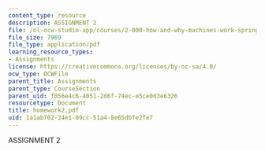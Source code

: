 ```yaml
---
content_type: resource
description: ASSIGNMENT 2
file: /ol-ocw-studio-app/courses/2-000-how-and-why-machines-work-spring-2002/1a1ab70224e109cc51a48e65dbfe2fe7_homework2.pdf
file_size: 7969
file_type: application/pdf
learning_resource_types:
- Assignments
license: https://creativecommons.org/licenses/by-nc-sa/4.0/
ocw_type: OCWFile
parent_title: Assignments
parent_type: CourseSection
parent_uid: f056e4c6-4051-2d6f-74ec-e5ce0d3e6326
resourcetype: Document
title: homework2.pdf
uid: 1a1ab702-24e1-09cc-51a4-8e65dbfe2fe7
---
```

ASSIGNMENT 2